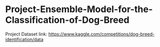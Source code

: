 # Project-Ensemble-Model-for-the-Classification-of-Dog-Breed
Project
Dataset link: https://www.kaggle.com/competitions/dog-breed-identification/data  
